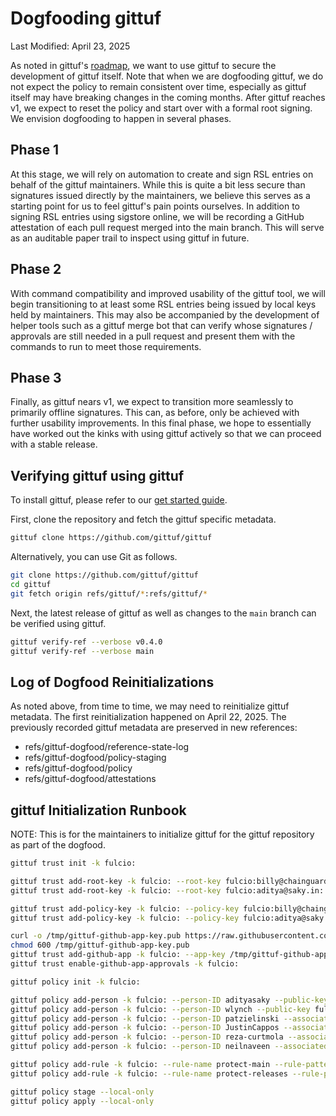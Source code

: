 # Dogfooding gittuf

Last Modified: April 23, 2025

As noted in gittuf's [roadmap](/docs/roadmap.md), we want to use gittuf to
secure the development of gittuf itself. Note that when we are dogfooding
gittuf, we do not expect the policy to remain consistent over time, especially
as gittuf itself may have breaking changes in the coming months. After gittuf
reaches v1, we expect to reset the policy and start over with a formal root
signing. We envision dogfooding to happen in several phases.

## Phase 1

At this stage, we will rely on automation to create and sign RSL entries on
behalf of the gittuf maintainers. While this is quite a bit less secure than
signatures issued directly by the maintainers, we believe this serves as a
starting point for us to feel gittuf's pain points ourselves. In addition to
signing RSL entries using sigstore online, we will be recording a GitHub
attestation of each pull request merged into the main branch. This will serve as
an auditable paper trail to inspect using gittuf in future.

## Phase 2

With command compatibility and improved usability of the gittuf tool, we will
begin transitioning to at least some RSL entries being issued by local keys held
by maintainers. This may also be accompanied by the development of helper tools
such as a gittuf merge bot that can verify whose signatures / approvals are
still needed in a pull request and present them with the commands to run to meet
those requirements.

## Phase 3

Finally, as gittuf nears v1, we expect to transition more seamlessly to
primarily offline signatures. This can, as before, only be achieved with further
usability improvements. In this final phase, we hope to essentially have worked
out the kinks with using gittuf actively so that we can proceed with a stable
release.

## Verifying gittuf using gittuf

To install gittuf, please refer to our [get started guide].

First, clone the repository and fetch the gittuf specific metadata.

```bash
gittuf clone https://github.com/gittuf/gittuf
```

Alternatively, you can use Git as follows.

```bash
git clone https://github.com/gittuf/gittuf
cd gittuf
git fetch origin refs/gittuf/*:refs/gittuf/*
```

Next, the latest release of gittuf as well as changes to the `main` branch can
be verified using gittuf.

```bash
gittuf verify-ref --verbose v0.4.0
gittuf verify-ref --verbose main
```

## Log of Dogfood Reinitializations

As noted above, from time to time, we may need to reinitialize gittuf metadata.
The first reinitialization happened on April 22, 2025. The previously recorded
gittuf metadata are preserved in new references:

- refs/gittuf-dogfood/reference-state-log
- refs/gittuf-dogfood/policy-staging
- refs/gittuf-dogfood/policy
- refs/gittuf-dogfood/attestations

## gittuf Initialization Runbook

NOTE: This is for the maintainers to initialize gittuf for the gittuf repository
as part of the dogfood.

```bash
gittuf trust init -k fulcio:

gittuf trust add-root-key -k fulcio: --root-key fulcio:billy@chainguard.dev::https://accounts.google.com
gittuf trust add-root-key -k fulcio: --root-key fulcio:aditya@saky.in::https://github.com/login/oauth

gittuf trust add-policy-key -k fulcio: --policy-key fulcio:billy@chainguard.dev::https://accounts.google.com
gittuf trust add-policy-key -k fulcio: --policy-key fulcio:aditya@saky.in::https://github.com/login/oauth

curl -o /tmp/gittuf-github-app-key.pub https://raw.githubusercontent.com/gittuf/github-app/refs/heads/main/docs/hosted-app-key.pub
chmod 600 /tmp/gittuf-github-app-key.pub
gittuf trust add-github-app -k fulcio: --app-key /tmp/gittuf-github-app-key.pub
gittuf trust enable-github-app-approvals -k fulcio:

gittuf policy init -k fulcio:

gittuf policy add-person -k fulcio: --person-ID adityasaky --public-key fulcio:aditya@saky.in::https://github.com/login/oauth --public-key gpg:B83110D012545604 --associated-identity https://gittuf.dev/github-app::adityasaky+8928778
gittuf policy add-person -k fulcio: --person-ID wlynch --public-key fulcio:billy@chainguard.dev::https://accounts.google.com --associated-identity https://gittuf.dev/github-app::wlynch+1844673
gittuf policy add-person -k fulcio: --person-ID patzielinski --associated-identity https://gittuf.dev/github-app::patzielinski+70954403
gittuf policy add-person -k fulcio: --person-ID JustinCappos --associated-identity https://gittuf.dev/github-app::JustinCappos+857871
gittuf policy add-person -k fulcio: --person-ID reza-curtmola --associated-identity https://gittuf.dev/github-app::reza-curtmola+14241779
gittuf policy add-person -k fulcio: --person-ID neilnaveen --associated-identity https://gittuf.dev/github-app::neilnaveen+42328488

gittuf policy add-rule -k fulcio: --rule-name protect-main --rule-pattern "git:refs/heads/main" --authorize adityasaky --authorize wlynch --authorize patzielinski --authorize JustinCappos --authorize reza-curtmola --authorize neilnaveen
gittuf policy add-rule -k fulcio: --rule-name protect-releases --rule-pattern "git:refs/tags/v*" --authorize adityasaky --authorize wlynch --authorize patzielinski

gittuf policy stage --local-only
gittuf policy apply --local-only
```

[get started guide]: /docs/get-started.md
